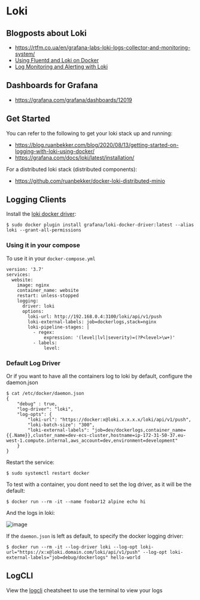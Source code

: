 # Loki

## Blogposts about Loki
- https://rtfm.co.ua/en/grafana-labs-loki-logs-collector-and-monitoring-system/
- [Using Fluentd and Loki on Docker](https://dev.to/thakkaryash94/docker-container-logs-using-fluentd-and-grafana-loki-a15)
- [Log Monitoring and Alerting with Loki](https://www.infracloud.io/blogs/grafana-loki-log-monitoring-alerting/)

## Dashboards for Grafana
- https://grafana.com/grafana/dashboards/12019

## Get Started

You can refer to the following to get your loki stack up and running:
- https://blog.ruanbekker.com/blog/2020/08/13/getting-started-on-logging-with-loki-using-docker/
- https://grafana.com/docs/loki/latest/installation/

For a distributed loki stack (distributed components):
- https://github.com/ruanbekker/docker-loki-distributed-minio

## Logging Clients

Install the [loki docker driver](https://grafana.com/docs/loki/latest/clients/docker-driver/):

```
$ sudo docker plugin install grafana/loki-docker-driver:latest --alias loki --grant-all-permissions
```

### Using it in your compose

To use it in your `docker-compose.yml`

```
version: '3.7'
services:
  website:
    image: nginx
    container_name: website
    restart: unless-stopped
    logging:
      driver: loki
      options:
        loki-url: http://192.168.0.4:3100/loki/api/v1/push
        loki-external-labels: job=dockerlogs,stack=nginx
        loki-pipeline-stages: |
          - regex:
              expression: '(level|lvl|severity)=(?P<level>\w+)'
          - labels:
              level:
```

### Default Log Driver

Or if you want to have all the containers log to loki by default, configure the daemon.json

```
$ cat /etc/docker/daemon.json
{
    "debug" : true,
    "log-driver": "loki",
    "log-opts": {
        "loki-url": "https://docker:x@loki.x.x.x.x/loki/api/v1/push",
        "loki-batch-size": "300",
        "loki-external-labels": "job=dev/dockerlogs,container_name={{.Name}},cluster_name=dev-ecs-cluster,hostname=ip-172-31-50-37.eu-west-1.compute.internal,aws_account=dev,environment=development"
    }
}
```

Restart the service:

```
$ sudo systemctl restart docker
```

To test with a container, you dont need to set the log driver, as it will be the default:

```
$ docker run --rm -it --name foobar12 alpine echo hi
```

And the logs in loki:

![image](https://user-images.githubusercontent.com/567298/112482859-279f9700-8d81-11eb-8a23-19a1b447c2c9.png)

If the `daemon.json` is left as default, to specify the docker logging driver:

```
$ docker run --rm -it --log-driver loki --log-opt loki-url="https://x:x@loki.domain.com/loki/api/v1/push" --log-opt loki-external-labels="job=debug/dockerlogs" hello-world
```

## LogCLI

View the [logcli](logcli/README.md) cheatsheet to use the terminal to view your logs
